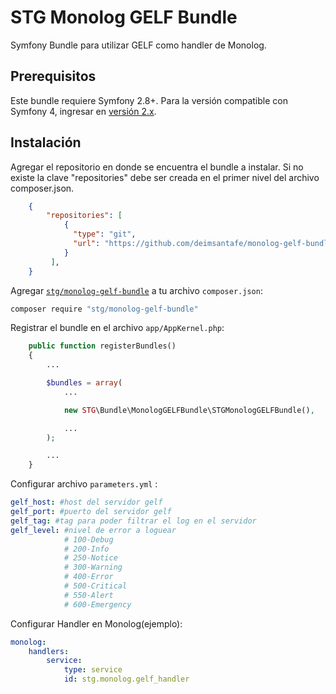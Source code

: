 STG Monolog GELF Bundle
==================
Symfony Bundle para utilizar GELF como handler de Monolog.

Prerequisitos
-------------

Este bundle requiere Symfony 2.8+. Para la versión compatible con Symfony 4, ingresar en [versión 2.x](https://github.com/deimsantafe/monolog-gelf-bundle/tree/2.x).

Instalación
---------------

Agregar el repositorio en donde se encuentra el bundle a instalar. Si no 
existe la clave "repositories" debe ser creada en el primer nivel del 
archivo composer.json.

```json
    {
        "repositories": [
            {
              "type": "git",
              "url": "https://github.com/deimsantafe/monolog-gelf-bundle"
            }
         ],
    }
```
Agregar [`stg/monolog-gelf-bundle`](https://github.com/deimsantafe/monolog-gelf-bundle)
a tu archivo `composer.json`:


```bash
composer require "stg/monolog-gelf-bundle"
```

Registrar el bundle en el archivo `app/AppKernel.php`:
```php
    public function registerBundles()
    {
        ...

        $bundles = array(
            ...

            new STG\Bundle\MonologGELFBundle\STGMonologGELFBundle(),

            ...
        );

        ...
    }
```

Configurar archivo `parameters.yml` :

```yml
gelf_host: #host del servidor gelf
gelf_port: #puerto del servidor gelf
gelf_tag: #tag para poder filtrar el log en el servidor
gelf_level: #nivel de error a loguear
            # 100-Debug
            # 200-Info
            # 250-Notice
            # 300-Warning
            # 400-Error
            # 500-Critical
            # 550-Alert
            # 600-Emergency
```

Configurar Handler en Monolog(ejemplo):

```yml
monolog:
    handlers:
        service:
            type: service
            id: stg.monolog.gelf_handler
```
